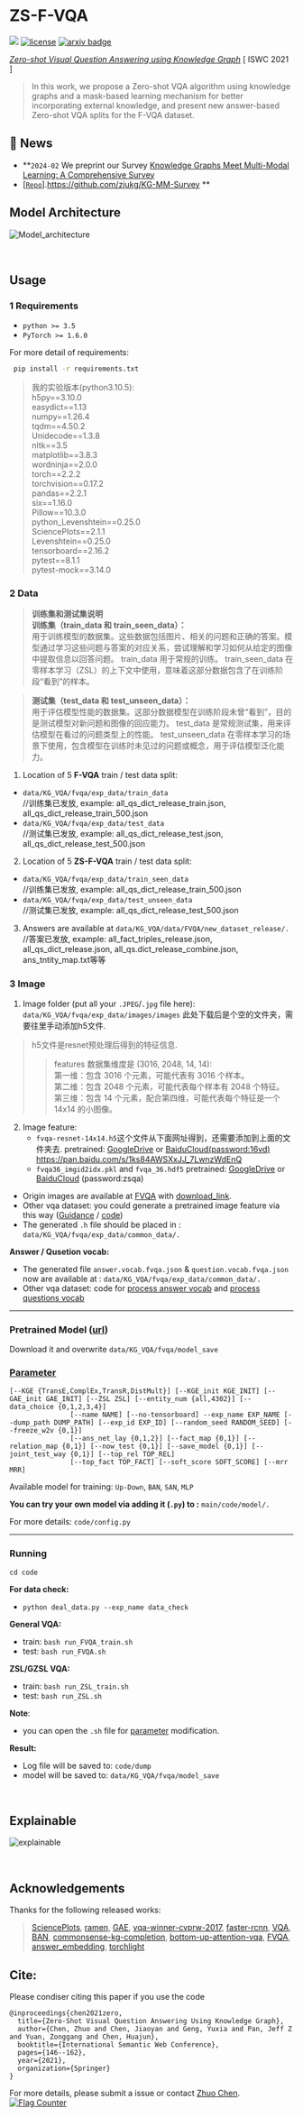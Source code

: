 # ZS-F-VQA

![](https://img.shields.io/badge/version-1.0.1-blue)
[![license](https://img.shields.io/github/license/mashape/apistatus.svg?maxAge=2592000)](https://github.com/China-UK-ZSL/ZS-F-VQA/blob/main/LICENSE)
[![arxiv badge](https://img.shields.io/badge/arXiv-2107.05348-red)](http://arxiv.org/abs/2107.05348)

[*Zero-shot Visual Question Answering using Knowledge Graph*](https://arxiv.org/abs/2107.05348) [ ISWC 2021 ]

> In this work, we propose a Zero-shot VQA algorithm using knowledge graphs and a mask-based learning mechanism for
> better incorporating external knowledge, and present new answer-based Zero-shot VQA splits for the F-VQA dataset.

## 🔔 News

- **`2024-02` We preprint our
  Survey [Knowledge Graphs Meet Multi-Modal Learning: A Comprehensive Survey](http://arxiv.org/abs/2402.05391)
- [[`Repo`](https://github.com/zjukg/KG-MM-Survey)].https://github.com/zjukg/KG-MM-Survey
  **

## Model Architecture

![Model_architecture](./readmepics/Model_architecture.png)

<br />

## Usage

### 1   Requirements

- `python >= 3.5`
- `PyTorch >= 1.6.0`

For more detail of requirements:

```bash
 pip install -r requirements.txt
```

> 我的实验版本(python3.10.5):<br>
> h5py==3.10.0<br>
> easydict==1.13<br>
> numpy==1.26.4<br>
> tqdm==4.50.2<br>
> Unidecode==1.3.8<br>
> nltk==3.5<br>
> matplotlib==3.8.3<br>
> wordninja==2.0.0<br>
> torch==2.2.2<br>
> torchvision==0.17.2<br>
> pandas==2.2.1<br>
> six==1.16.0<br>
> Pillow==10.3.0<br>
> python_Levenshtein==0.25.0<br>
> SciencePlots==2.1.1<br>
> Levenshtein==0.25.0<br>
> tensorboard==2.16.2<br>
> pytest==8.1.1<br>
> pytest-mock==3.14.0<br>

### 2 Data

> **训练集和测试集说明**<br>
> **训练集（train_data 和 train_seen_data）：**<br>
> 用于训练模型的数据集。这些数据包括图片、相关的问题和正确的答案。模型通过学习这些问题与答案的对应关系，尝试理解和学习如何从给定的图像中提取信息以回答问题。
> train_data 用于常规的训练。
> train_seen_data 在零样本学习（ZSL）的上下文中使用，意味着这部分数据包含了在训练阶段“看到”的样本。

> **测试集（test_data 和 test_unseen_data）：**<br>
> 用于评估模型性能的数据集。这部分数据模型在训练阶段未曾“看到”，目的是测试模型对新问题和图像的回应能力。
> test_data 是常规测试集，用来评估模型在看过的问题类型上的性能。
> test_unseen_data 在零样本学习的场景下使用，包含模型在训练时未见过的问题或概念，用于评估模型泛化能力。

1. Location of 5 **F-VQA** train / test data split:<br>

- ```data/KG_VQA/fvqa/exp_data/train_data```  <br>
  //训练集已发放, example: all_qs_dict_release_train.json, all_qs_dict_release_train_500.json
- ```data/KG_VQA/fvqa/exp_data/test_data```  <br>
  //测试集已发放, example: all_qs_dict_release_test.json, all_qs_dict_release_test_500.json

2. Location of 5 **ZS-F-VQA** train / test data split:<br>

- ```data/KG_VQA/fvqa/exp_data/train_seen_data``` <br>
  //训练集已发放, example: all_qs_dict_release_train_500.json
- ```data/KG_VQA/fvqa/exp_data/test_unseen_data``` <br>
  //测试集已发放, example: all_qs_dict_release_test_500.json


3. Answers are available at ``data/KG_VQA/data/FVQA/new_dataset_release/.`` <br>
   //答案已发放, example: all_fact_triples_release.json, all_qs_dict_release.json, all_qs.dict_release_combine.json,
   ans_tntity_map.txt等等

### 3 Image

1. Image folder (put all your `.JPEG`/`.jpg` file here):
   ```data/KG_VQA/fvqa/exp_data/images/images``` 此处下载后是个空的文件夹，需要往里手动添加h5文件.

> h5文件是resnet预处理后得到的特征信息.
>> features 数据集维度是 (3016, 2048, 14, 14):<br>
> > 第一维：包含 3016 个元素，可能代表有 3016 个样本。<br>
> > 第二维：包含 2048 个元素，可能代表每个样本有 2048 个特征。<br>
> > 第三维：包含 14 个元素，配合第四维，可能代表每个特征是一个 14x14 的小图像。<br>

2. Image feature:
    - `fvqa-resnet-14x14.h5`这个文件从下面网址得到，还需要添加到上面的文件夹去.
      pretrained: [GoogleDrive](https://drive.google.com/file/d/1YG9hByw01_ZQ6_mKwehYiddG3x2Cxatu/view?usp=sharing)
      or [BaiduCloud(password:16vd)](https://pan.baidu.com/s/1ks84AWSXxJJ_7LwnzWdEnQ) https://pan.baidu.com/s/1ks84AWSXxJJ_7LwnzWdEnQ
    - `fvqa36_imgid2idx.pkl` and `fvqa_36.hdf5`
      pretrained: [GoogleDrive](https://drive.google.com/file/d/1wfgmPhNF7DR7_yEAr8lxjtdsko7lLCWj/view?usp=sharing)
      or [BaiduCloud](https://pan.baidu.com/s/11KRiw2jvPBzgd3xUbynHjw?pwd=zsqa) (password:zsqa)

- Origin images are available at [FVQA](https://github.com/wangpengnorman/FVQA)
  with [download_link](https://www.dropbox.com/s/iyz6l7jhbt6jb7q/new_dataset_release.zip?dl=0).
- Other vqa dataset: you could generate a pretrained image feature via this
  way ([Guidance](https://github.com/hexiang-hu/answer_embedding/issues/3) / [code](https://github.com/Cyanogenoid/pytorch-vqa/blob/master/preprocess-images.py))
- The generated `.h` file should be placed in :
  ```data/KG_VQA/fvqa/exp_data/common_data/.```

**Answer / Qusetion vocab:**

- The generated file `answer.vocab.fvqa.json` & `question.vocab.fvqa.json`  now are available at :
  ```data/KG_VQA/fvqa/exp_data/common_data/.```
- Other vqa dataset: code
  for [process answer vocab](https://github.com/hexiang-hu/answer_embedding/blob/master/tools/preprocess_answer.py)
  and [process questions vocab](https://github.com/hexiang-hu/answer_embedding/blob/master/tools/preprocess_question.py)

---

### Pretrained Model ([url](https://www.dropbox.com/sh/vp5asuivqpiir5w/AAC3k_gELrP4ydNNok_o1vlYa?dl=0))

Download it and overwrite ```data/KG_VQA/fvqa/model_save```

### [Parameter](#content)

```
[--KGE {TransE,ComplEx,TransR,DistMult}] [--KGE_init KGE_INIT] [--GAE_init GAE_INIT] [--ZSL ZSL] [--entity_num {all,4302}] [--data_choice {0,1,2,3,4}]
               [--name NAME] [--no-tensorboard] --exp_name EXP_NAME [--dump_path DUMP_PATH] [--exp_id EXP_ID] [--random_seed RANDOM_SEED] [--freeze_w2v {0,1}]
               [--ans_net_lay {0,1,2}] [--fact_map {0,1}] [--relation_map {0,1}] [--now_test {0,1}] [--save_model {0,1}] [--joint_test_way {0,1}] [--top_rel TOP_REL]
               [--top_fact TOP_FACT] [--soft_score SOFT_SCORE] [--mrr MRR]
```

Available model for training: ```Up-Down```, `BAN`, `SAN`, `MLP`

**You can try your own model via adding it (`.py`) to :** `main/code/model/.`

For more details: ```code/config.py```

---

### Running

```cd code```

**For data check:**

- ```python deal_data.py --exp_name data_check```

**General VQA:**

- train:
  ```bash run_FVQA_train.sh```
- test:
  ```bash run_FVQA.sh```

**ZSL/GZSL VQA:**

- train:
  ```bash run_ZSL_train.sh```
- test:
  ```bash run_ZSL.sh```

**Note**:

- you can open the `.sh` file for <a href="#Parameter">parameter</a> modification.

**Result:**

- Log file will be saved to: ```code/dump```
- model will be saved to: ```data/KG_VQA/fvqa/model_save```

<br />

## Explainable

![explainable](https://github.com/China-UK-ZSL/ZS-F-VQA/blob/main/figures/all_explainable.png)

<br />

## Acknowledgements

Thanks for the following released works:

> [SciencePlots](https://github.com/garrettj403/SciencePlots), [ramen](https://github.com/erobic/ramen), [GAE](https://github.com/zfjsail/gae-pytorch), [vqa-winner-cvprw-2017](https://github.com/markdtw/vqa-winner-cvprw-2017), [faster-rcnn](https://github.com/jwyang/faster-rcnn.pytorch), [VQA](https://github.com/Shivanshu-Gupta/Visual-Question-Answering), [BAN](https://github.com/jnhwkim/ban-vqa), [commonsense-kg-completion](https://github.com/allenai/commonsense-kg-completion), [bottom-up-attention-vqa](https://github.com/hengyuan-hu/bottom-up-attention-vqa), [FVQA](https://github.com/wangpengnorman/FVQA), [answer_embedding](https://github.com/hexiang-hu/answer_embedding), [torchlight](https://github.com/RamonYeung/torchlight)

## Cite:

Please condiser citing this paper if you use the code

```bigquery
@inproceedings{chen2021zero,
  title={Zero-Shot Visual Question Answering Using Knowledge Graph},
  author={Chen, Zhuo and Chen, Jiaoyan and Geng, Yuxia and Pan, Jeff Z and Yuan, Zonggang and Chen, Huajun},
  booktitle={International Semantic Web Conference},
  pages={146--162},
  year={2021},
  organization={Springer}
}
```

For more details, please submit a issue or contact [Zhuo Chen](https://github.com/hackerchenzhuo).
<a href="https://info.flagcounter.com/VOlE"><img src="https://s11.flagcounter.com/count2/VOlE/bg_FFFFFF/txt_000000/border_F7F7F7/columns_6/maxflags_12/viewers_3/labels_0/pageviews_0/flags_0/percent_0/" alt="Flag Counter" border="0"></a>
